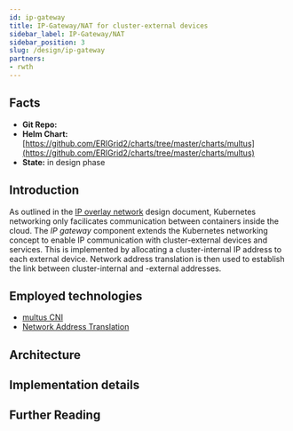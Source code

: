 ```yaml
---
id: ip-gateway
title: IP-Gateway/NAT for cluster-external devices 
sidebar_label: IP-Gateway/NAT
sidebar_position: 3
slug: /design/ip-gateway
partners:
- rwth
---
```


## Facts

- **Git Repo:**
- **Helm Chart:** [https://github.com/ERIGrid2/charts/tree/master/charts/multus](https://github.com/ERIGrid2/charts/tree/master/charts/multus)
- **State:** in design phase

## Introduction

As outlined in the [IP overlay network](ip-overlay.md) design document, Kubernetes networking only facilicates communication between containers inside the cloud.
The _IP gateway_ component extends the Kubernetes networking concept to enable IP communication with cluster-external devices and services.
This is implemented by allocating a cluster-internal IP address to each external device.
Network address translation is then used to establish the link between cluster-internal and -external addresses.

## Employed technologies

- [multus CNI](https://github.com/k8snetworkplumbingwg/multus-cni)
- [Network Address Translation](https://en.wikipedia.org/wiki/Network_address_translation)

## Architecture

## Implementation details

## Further Reading
